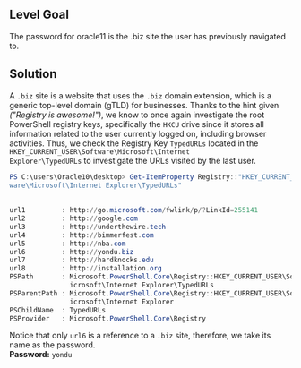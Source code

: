 ## Level Goal
The password for oracle11 is the .biz site the user has previously navigated to.

## Solution
A <code>.biz</code> site is a website that uses the <code>.biz</code> domain extension, which is a generic top-level domain (gTLD) for businesses. Thanks to the hint given <em>("Registry is awesome!")</em>, we know to once again investigate the root PowerShell registry keys, specifically the <code>HKCU</code> drive since it stores all information related to the user currently logged on, including browser activities. Thus, we check the Registry Key <code>TypedURLs</code> located in the <code>HKEY_CURRENT_USER\Software\Microsoft\Internet Explorer\TypedURLs</code> to investigate the URLs visited by the last user.  
```powershell
PS C:\users\Oracle10\desktop> Get-ItemProperty Registry::"HKEY_CURRENT_USER\Soft
ware\Microsoft\Internet Explorer\TypedURLs"                                     
                                                                                
                                                                                
url1         : http://go.microsoft.com/fwlink/p/?LinkId=255141                  
url2         : http://google.com                                                
url3         : http://underthewire.tech                                         
url4         : http://bimmerfest.com                                            
url5         : http://nba.com                                                   
url6         : http://yondu.biz                                                 
url7         : http://hardknocks.edu                                            
url8         : http://installation.org                                          
PSPath       : Microsoft.PowerShell.Core\Registry::HKEY_CURRENT_USER\Software\M 
               icrosoft\Internet Explorer\TypedURLs                             
PSParentPath : Microsoft.PowerShell.Core\Registry::HKEY_CURRENT_USER\Software\M 
               icrosoft\Internet Explorer                                       
PSChildName  : TypedURLs                                                        
PSProvider   : Microsoft.PowerShell.Core\Registry                                                                                                                                                           
```
Notice that only <code>url6</code> is a reference to a <code>.biz</code> site, therefore, we take its name as the password. <br>
<strong>Password:</strong> <code>yondu</code>
